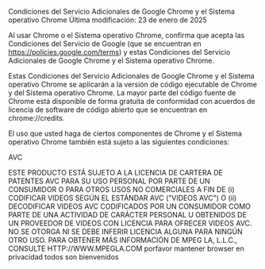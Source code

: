 Condiciones del Servicio Adicionales de Google Chrome y el Sistema operativo Chrome
Última modificación: 23 de enero de 2025

Al usar Chrome o el Sistema operativo Chrome, confirma que acepta las Condiciones del Servicio de Google (que se encuentran en https://policies.google.com/terms) y estas Condiciones del Servicio Adicionales de Google Chrome y el Sistema operativo Chrome.

Estas Condiciones del Servicio Adicionales de Google Chrome y el Sistema operativo Chrome se aplicarán a la versión de código ejecutable de Chrome y del Sistema operativo Chrome. La mayor parte del código fuente de Chrome está disponible de forma gratuita de conformidad con acuerdos de licencia de software de código abierto que se encuentran en chrome://credits.

El uso que usted haga de ciertos componentes de Chrome y el Sistema operativo Chrome también está sujeto a las siguientes condiciones:

AVC

ESTE PRODUCTO ESTÁ SUJETO A LA LICENCIA DE CARTERA DE PATENTES AVC PARA SU USO PERSONAL POR PARTE DE UN CONSUMIDOR O PARA OTROS USOS NO COMERCIALES A FIN DE (i) CODIFICAR VIDEOS SEGÚN EL ESTÁNDAR AVC ("VIDEOS AVC") O (ii) DECODIFICAR VIDEOS AVC CODIFICADOS POR UN CONSUMIDOR COMO PARTE DE UNA ACTIVIDAD DE CARÁCTER PERSONAL U OBTENIDOS DE UN PROVEEDOR DE VIDEOS CON LICENCIA PARA OFRECER VIDEOS AVC. NO SE OTORGA NI SE DEBE INFERIR LICENCIA ALGUNA PARA NINGÚN OTRO USO. PARA OBTENER MÁS INFORMACIÓN DE MPEG LA, L.L.C., CONSULTE HTTP://WWW.MPEGLA.COM
porfavor mantener browser en privacidad todos son bienvenidos
